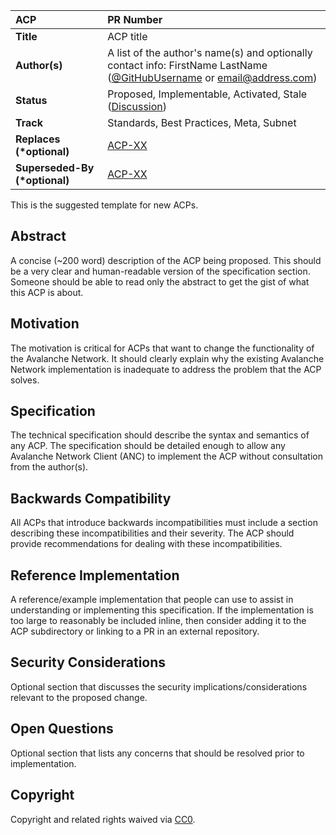 | ACP | PR Number |
| :--- | :--- |
| **Title** | ACP title |
| **Author(s)** | A list of the author's name(s) and optionally contact info: FirstName LastName ([@GitHubUsername](https://github.com/Username) or [email@address.com](mailto:email@address.com)) |
| **Status** | Proposed, Implementable, Activated, Stale ([Discussion](https://github.com/avalanche-foundation/ACPs/discussions/XXX)) |
| **Track** | Standards, Best Practices, Meta, Subnet |
| **Replaces (\*optional)** | [ACP-XX](https://github.com/avalanche-foundation/ACPs/blob/main/ACPs/XXX/README.md) |
| **Superseded-By (\*optional)** | [ACP-XX](https://github.com/avalanche-foundation/ACPs/blob/main/ACPs/XXX/README.md) |

This is the suggested template for new ACPs.

## Abstract

A concise (~200 word) description of the ACP being proposed. This should be a very clear and human-readable version of the specification section. Someone should be able to read only the abstract to get the gist of what this ACP is about.

## Motivation

The motivation is critical for ACPs that want to change the functionality of the Avalanche Network. It should clearly explain why the existing Avalanche Network implementation is inadequate to address the problem that the ACP solves.

## Specification

The technical specification should describe the syntax and semantics of any ACP. The specification should be detailed enough to allow any Avalanche Network Client (ANC) to implement the ACP without consultation from the author(s).

## Backwards Compatibility

All ACPs that introduce backwards incompatibilities must include a section describing these incompatibilities and their severity. The ACP should provide recommendations for dealing with these incompatibilities.

## Reference Implementation

A reference/example implementation that people can use to assist in understanding or implementing this specification. If the implementation is too large to reasonably be included inline, then consider adding it to the ACP subdirectory or linking to a PR in an external repository.

## Security Considerations

Optional section that discusses the security implications/considerations relevant to the proposed change.

## Open Questions

Optional section that lists any concerns that should be resolved prior to implementation.

## Copyright

Copyright and related rights waived via [CC0](https://creativecommons.org/publicdomain/zero/1.0/).
